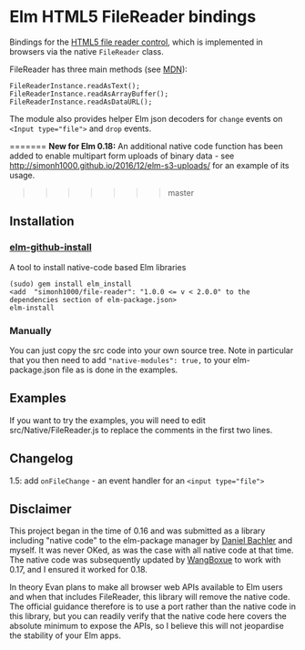 # Elm HTML5 FileReader bindings

Bindings for the [HTML5 file reader control](http://www.w3.org/TR/html-markup/input.file.html), which is implemented in browsers via the native `FileReader` class.

FileReader has three main methods (see [MDN](https://developer.mozilla.org/en/docs/Web/API/FileReader)):

    FileReaderInstance.readAsText();
    FileReaderInstance.readAsArrayBuffer();
    FileReaderInstance.readAsDataURL();

The module also provides helper Elm json decoders for `change` events on `<Input type="file">` and `drop` events.

=======
**New for Elm 0.18:** An additional native code function has been added to enable multipart form uploads of binary data - see http://simonh1000.github.io/2016/12/elm-s3-uploads/ for an example of its usage.
>>>>>>> master

## Installation

### [elm-github-install](https://github.com/gdotdesign/elm-github-install)

A tool to install native-code based Elm libraries

```
(sudo) gem install elm_install
<add  "simonh1000/file-reader": "1.0.0 <= v < 2.0.0" to the dependencies section of elm-package.json>
elm-install
```

### Manually

You can just copy the src code into your own source tree. Note in particular that you then need to add `"native-modules": true,` to your elm-package.json file as is done in the examples.

## Examples

If you want to try the examples, you will need to edit src/Native/FileReader.js to replace the comments in the first two lines.

## Changelog

1.5: add `onFileChange` - an event handler for an `<input type="file">`

## Disclaimer

This project began in the time of 0.16 and was submitted as a library including "native code" to the elm-package manager by [Daniel Bachler](https://github.com/danyx23) and myself. It was never OKed, as was the case with all native code at that time. The native code was subsequently updated by [WangBoxue](https://github.com/WangBoxue) to work with 0.17, and I ensured it worked for 0.18.

In theory Evan plans to make all browser web APIs available to Elm users and when that includes FileReader, this library will remove the native code. The official guidance therefore is to use a port rather than the native code in this library, but you can readily verify that the native code here covers the absolute minimum to expose the APIs, so I believe this will not jeopardise the stability of your Elm apps.

